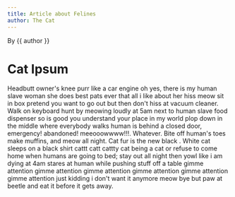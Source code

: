 ```yaml
---
title: Article about Felines
author: The Cat
---
```


By {{ author }}

# Cat Ipsum

Headbutt owner's knee purr like a car engine oh yes, there is my human slave woman she does best pats ever that all i like about her hiss meow sit in box pretend you want to go out but then don't hiss at vacuum cleaner. Walk on keyboard hunt by meowing loudly at 5am next to human slave food dispenser so is good you understand your place in my world plop down in the middle where everybody walks human is behind a closed door, emergency! abandoned! meeooowwww!!!. Whatever. Bite off human's toes make muffins, and meow all night. Cat fur is the new black . White cat sleeps on a black shirt cattt catt cattty cat being a cat or refuse to come home when humans are going to bed; stay out all night then yowl like i am dying at 4am stares at human while pushing stuff off a table gimme attention gimme attention gimme attention gimme attention gimme attention gimme attention just kidding i don't want it anymore meow bye but paw at beetle and eat it before it gets away.
